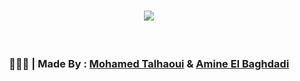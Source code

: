 <h1 align="center">
    <img src="https://readme-typing-svg.herokuapp.com/?font=Righteous&size=35&center=true&vCenter=true&width=500&height=70&duration=5000&lines=Algorithmiques+2;Correction+des+TD's+et+TP's;" />
</h1>
<br>
<h3 align="center"> 🧑🏻‍💻 | Made By : <a href="https://github.com/mohamedtalhaouii" target="_blank">Mohamed Talhaoui</a> &
<a href="https://github.com/NoobJsPerson" target="_blank">Amine El Baghdadi</a></h3>
